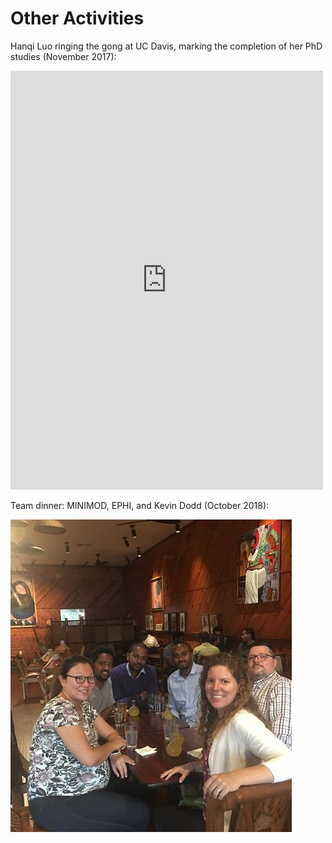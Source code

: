 # Other Activities

Hanqi Luo ringing the gong at UC Davis, marking the completion of her PhD studies (November 2017):

<iframe width="500" height="670" src="https://www.youtube.com/embed/3xw-GbVHFg8" frameborder="0" allow="accelerometer; autoplay; clipboard-write; encrypted-media; gyroscope; picture-in-picture" allowfullscreen></iframe>

Team dinner: MINIMOD, EPHI, and Kevin Dodd (October 2018):

![](../pictures/minimod_team_dinner.jpg)